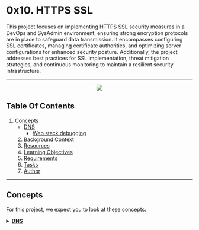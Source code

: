 # 0x10. HTTPS SSL

This project focuses on implementing HTTPS SSL security measures in a DevOps and SysAdmin environment, ensuring strong encryption protocols are in place to safeguard data transmission. It encompasses configuring SSL certificates, managing certificate authorities, and optimizing server configurations for enhanced security posture. Additionally, the project addresses best practices for SSL implementation, threat mitigation strategies, and continuous monitoring to maintain a resilient security infrastructure.

---

<p align="center">
  <img src="https://s3.amazonaws.com/intranet-projects-files/holbertonschool-sysadmin_devops/276/FlhGPEK.png"/>
  </p>

## Table Of Contents

1. [Concepts](#concepts)
    - [DNS](#dns)
        - [Web stack debugging](#web-stack-debugging)
	2. [Background Context](#background-context)
	2. [Resources](#resources)
	3. [Learning Objectives](#learning-objectives)
	4. [Requirements](#requirements)
	5. [Tasks](#tasks)
	6. [Author](#author)

---

## Concepts

For this project, we expect you to look at these concepts:

<details id="dns">
  <summary><a href="#dns"><strong>DNS</strong></a></summary><br>

  <!-- Image -->
    <div align="center">
        <a href='https://postimages.org/' target='_blank'>
	      <img src='https://i.postimg.cc/KvyYPJ8z/DNS.png' border='0' alt='image' style="max-width: 100%;">
	          </a>
		    </div>

  <!-- Links for Screenshot -->
    <ul>
        <li><strong>Links from screenshot</strong>
	      <ul>
	              <li><a href="https://howdns.works/" title="Learn everything about DNS in cartoon">Learn everything about DNS in cartoon</a></li>
		              <li><a href="https://support.dnsimple.com/articles/a-record/" title="A Record">A Record</a></li>
			              <li><a href="https://en.wikipedia.org/wiki/CNAME_record" title="CNAME Record">CNAME Record</a></li>
				              <li><a href="https://en.wikipedia.org/wiki/MX_record" title="MX Record">MX Record</a></li>
					              <li><a href="https://en.wikipedia.org/wiki/TXT_record" title="TXT Record">TXT Record</a></li>
						              <li><a href="https://www.dnsknowledge.com/whatis/round-robin-dns/" title="Use DNS to scale with round-robin DNS">Use DNS to scale with round-robin DNS</a></li>
							              <li><a href="https://support.dnsimple.com/articles/ns-record/" title="What’s an NS Record?">What’s an NS Record?</a></li>
								              <li><a href="https://support.dnsimple.com/articles/soa-record/" title="What’s an SOA Record?">What’s an SOA Record?</a></li>
									              <li><a href="https://serverfault.com/questions/145777/what-s-the-point-in-having-www-in-a-url" title=" What’s the point in having www in a url?"> What’s the point in having www in a url?</a></li>
										            </ul>
											        </li>
												  </ul>
												  </details>


<details id="web-stack-debugging">
  <summary><a href="#web-stack-debugging"><strong>Web stack debugging</strong></a></summary>

  <!-- Image -->
    <div align="center">
        <a href='https://postimages.org/' target='_blank'>
	    <img src="https://i.postimg.cc/g23x3RSw/image1.png" alt="Image 1">
	        <img src="https://i.postimg.cc/CLBBL9bs/image2.png" alt="Image 2">
		    <img src="https://i.postimg.cc/xdYc5Ch6/image3.png" alt="Image 3">
		        <img src="https://i.postimg.cc/VLxSS4RQ/image4.png" alt="Image 4">
			    <img src="https://i.postimg.cc/05HKv9KN/image5.png" alt="Image 5">
			        <img src="https://i.postimg.cc/xdRq4QSn/image6.png" alt="Image 6">
				    <img src="https://s3.amazonaws.com/alx-intranet.hbtn.io/uploads/medias/2020/9/bae58c9f066a9668001ef4b4c39778407439d2f9.gif?X-Amz-Algorithm=AWS4-HMAC-SHA256&X-Amz-Credential=AKIARDDGGGOUSBVO6H7D%2F20240502%2Fus-east-1%2Fs3%2Faws4_request&X-Amz-Date=20240502T101056Z&X-Amz-Expires=86400&X-Amz-SignedHeaders=host&X-Amz-Signature=4a1327e00fa1d92b4887999407248d9bc1238c8c3c175c8398f79835dd32c2c5" alt="Debugging is fun">
				        </a>
					  </div>

<!-- Links for Screenshot -->
<ul>
  <li><strong>Links from screenshot</strong>
      <ul>
            <li><a href="https://www.youtube.com/watch?v=1_gqlbADaAw&feature=youtu.be" title="Youtube video First 5 Commands When I Connect on a Linux Server">Youtube video First 5 Commands When I Connect on a Linux Server</a></li>
	          <li><a href="https://www.linux.com/training-tutorials/first-5-commands-when-i-connect-linux-server/" title="5 commands">5 commands</a></li>
		        <li><a href="https://www.techtarget.com/whatis/definition/uptime-and-downtime" title="uptime">uptime</a></li>
			      <li><a href="https://scoutapm.com/blog/understanding-load-averages" title="Understanding Linux CPU Load - when should you be worried?">Understanding Linux CPU Load - when should you be worried?</a></li>
			            <li><a href="https://www.brendangregg.com/blog/2017-08-08/linux-load-averages.html" title="Linux Load Averages: Solving the Mystery">Linux Load Averages: Solving the Mystery</a></li>
				        </ul>
					  </li>
					  </ul>
					  </details>


## Background Context

## What happens when you don’t secure your website traffic?

![GIF](https://s3.amazonaws.com/intranet-projects-files/holbertonschool-sysadmin_devops/276/xCmOCgw.gif)

## Resource

- [What is HTTPS?](https://www.instantssl.com/http-vs-https)
- [What are the 2 main elements that SSL is providing](https://www.sslshopper.com/why-ssl-the-purpose-of-using-ssl-certificates.html)
- [HAProxy SSL termination on Ubuntu16.04](https://devops.ionos.com/tutorials/install-and-configure-haproxy-load-balancer-on-ubuntu-1604/)
- [SSL termination](https://en.wikipedia.org/wiki/TLS_termination_proxy)
- [Bash function](https://tldp.org/LDP/abs/html/complexfunct.html)
- [How to Secure HAProxy with Let's Encrypt on Ubuntu 14.04](https://www.digitalocean.com/community/tutorials/how-to-secure-haproxy-with-let-s-encrypt-on-ubuntu-14-04)
- [HAProxy SSL Termination](https://www.haproxy.com/blog/haproxy-ssl-termination/)
- [HTTP 301](https://en.wikipedia.org/wiki/HTTP_301)

**man or help:**

* `awk`
* `dig`

## Learning Objectives

At the end of this project, you are expected to be able to [explain to anyone](https://fs.blog/feynman-learning-technique/), **without the help of Google:**

General
* What is HTTPS SSL 2 main roles
* What is the purpose encrypting traffic
* What SSL termination means

## Requirements

### General

* Allowed editors: `vi`, `vim`, `emacs`
* All your files will be interpreted on Ubuntu 16.04 LTS
* All your files should end with a new line
* A `README.md` file, at the root of the folder of the project, is mandatory
* All your Bash script files must be executable
* Your Bash script must pass `Shellcheck` (version `0.3.7`) without any error
* The first line of all your Bash scripts should be exactly `#!/usr/bin/env bash`
* The second line of all your Bash scripts should be a comment explaining what is the script doing

## Tasks

<details>
<summary><a href="./0-world_wide_web">0. World wide web</a></summary><br>
<a href='https://postimg.cc/w3QxtHzN' target='_blank'><img src='https://i.postimg.cc/Y2Jvsqyd/image.png' border='0' alt='image'/></a>
</details>

<details>
<summary><a href="./1-haproxy_ssl_termination">1. HAproxy SSL termination</a></summary><br>
<a href='https://postimages.org/' target='_blank'><img src='https://i.postimg.cc/jSy72SG2/image.png' border='0' alt='image'/></a>
</details>

<details>
<summary><a href="./100-redirect_http_to_https">2. No loophole in your website traffic</a></summary><br>
<a href='https://postimages.org/' target='_blank'><img src='https://i.postimg.cc/Njtg78N1/image.png' border='0' alt='image'/></a>
</details>

## Author

- [Peter Opoku-Mensah](https://github.com/deezyfg)